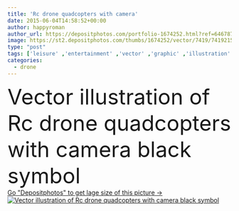 ```yaml
---
title: 'Rc drone quadcopters with camera'
date: 2015-06-04T14:58:52+00:00
author: happyroman
author_url: https://depositphotos.com/portfolio-1674252.html?ref=64678756
image: https://st2.depositphotos.com/thumbs/1674252/vector/7419/74192157/api_thumb_450.jpg?forcejpeg=true
type: "post"
tags: ['leisure' ,'entertainment' ,'vector' ,'graphic' ,'illustration' ,'photography' ,'shape' ,'sign' ,'air' ,'vehicle' ,'black' ,'technology' ,'silhouette' ,'photo' ,'toy' ,'symbol' ,'electronic' ,'wireless' ,'contour' ,'monochrome' ,'radio' ,'drawing' ,'camera' ,'remote' ,'snapshot' ,'fly' ,'outline' ,'icons' ,'control' ,'propeller' ,'recorder' ,'aircraft' ,'helicopter' ,'spy' ,'plane' ,'airplane' ,'emblem' ,'aviation' ,'aerial' ,'pictogram' ,'Filming' ,'copter' ,'quad' ,'hover' ,'rc' ,'capturing' ,'drone' ,'multicopter' ,'quadcopter' ,'quadcopters' ]
categories: 
  - drone
---
```

<div aling="center">
            <font size="60"> Vector illustration of Rc drone quadcopters with camera black symbol</font>   
</div>
<div>
    <a href='https://st2.depositphotos.com/thumbs/1674252/vector/7419/74192157/api_thumb_450.jpg?forcejpeg=true?ref=64678756' target=_blank > Go "Depositphotos" to get lage size of this picture ->
        <img href='https://st2.depositphotos.com/thumbs/1674252/vector/7419/74192157/api_thumb_450.jpg?forcejpeg=true?ref=64678756' src='https://st2.depositphotos.com/1674252/7419/v/950/depositphotos_74192157-stock-illustration-rc-drone-quadcopters-with-camera.jpg?forcejpeg=true' alt='Vector illustration of Rc drone quadcopters with camera black symbol' >
    </a>
</div>
